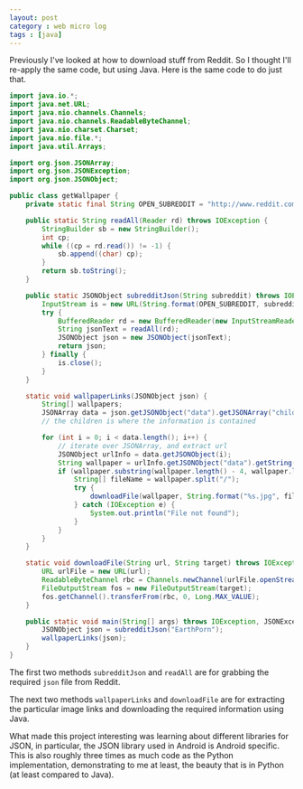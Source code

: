 ```yaml
---
layout: post
category : web micro log
tags : [java]
---
```


Previously I've looked at how to download stuff from Reddit. So I thought I'll re-apply the same code, but using Java. Here is the same code to do just that.

```java
import java.io.*;
import java.net.URL;
import java.nio.channels.Channels;
import java.nio.channels.ReadableByteChannel;
import java.nio.charset.Charset;
import java.nio.file.*;
import java.util.Arrays;

import org.json.JSONArray;
import org.json.JSONException;
import org.json.JSONObject;

public class getWallpaper {
    private static final String OPEN_SUBREDDIT = "http://www.reddit.com/r/%s/.json";

    public static String readAll(Reader rd) throws IOException {
        StringBuilder sb = new StringBuilder();
        int cp;
        while ((cp = rd.read()) != -1) {
            sb.append((char) cp);
        }
        return sb.toString();
    }

    public static JSONObject subredditJson(String subreddit) throws IOException, JSONException {
        InputStream is = new URL(String.format(OPEN_SUBREDDIT, subreddit)).openStream();
        try {
            BufferedReader rd = new BufferedReader(new InputStreamReader(is, Charset.forName("UTF-8")));
            String jsonText = readAll(rd);
            JSONObject json = new JSONObject(jsonText);
            return json;
        } finally {
            is.close();
        }
    }

    static void wallpaperLinks(JSONObject json) {
        String[] wallpapers;
        JSONArray data = json.getJSONObject("data").getJSONArray("children"); 
        // the children is where the information is contained

        for (int i = 0; i < data.length(); i++) {
            // iterate over JSONArray, and extract url
            JSONObject urlInfo = data.getJSONObject(i);
            String wallpaper = urlInfo.getJSONObject("data").getString("url");
            if (wallpaper.substring(wallpaper.length() - 4, wallpaper.length()).equals(".jpg")) {
                String[] fileName = wallpaper.split("/");
                try {
                    downloadFile(wallpaper, String.format("%s.jpg", fileName[fileName.length - 1]));
                } catch (IOException e) {
                    System.out.println("File not found");
                }
            }
        }
    }

    static void downloadFile(String url, String target) throws IOException {
        URL urlFile = new URL(url);
        ReadableByteChannel rbc = Channels.newChannel(urlFile.openStream());
        FileOutputStream fos = new FileOutputStream(target);
        fos.getChannel().transferFrom(rbc, 0, Long.MAX_VALUE);
    }

    public static void main(String[] args) throws IOException, JSONException {
        JSONObject json = subredditJson("EarthPorn");
        wallpaperLinks(json);
    }
}
```

The first two methods `subredditJson` and `readAll` are for grabbing the required `json` file from Reddit. 

The next two methods `wallpaperLinks` and `downloadFile` are for extracting the particular image links and downloading the required information using Java.

What made this project interesting was learning about different libraries for JSON, in particular, the JSON library used in Android is Android specific. This is also roughly three times as much code as the Python implementation, demonstrating to me at least, the beauty that is in Python (at least compared to Java).


